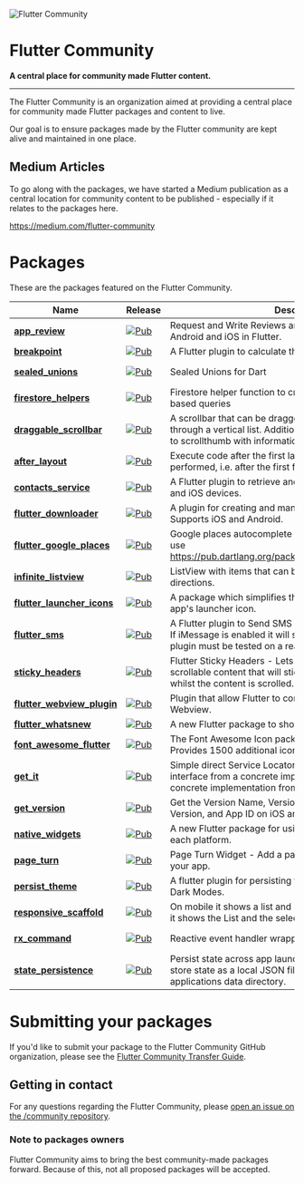 ![Flutter Community](https://raw.githubusercontent.com/fluttercommunity/community/resources/banner.png)

# Flutter Community
**A central place for community made Flutter content.**

---

The Flutter Community is an organization aimed at providing a central place for community made Flutter packages and content to live.

Our goal is to ensure packages made by the Flutter community are kept alive and maintained in one place.

## Medium Articles
To go along with the packages, we have started a Medium publication as a central location for community content to be published - especially if it relates to the packages here.

https://medium.com/flutter-community

# Packages
These are the packages featured on the Flutter Community.

| Name | Release | Description | Maintainer |
| --- | --- | --- | --- |
| [**app_review**](https://github.com/fluttercommunity/app_review) | [![Pub](https://img.shields.io/pub/v/app_review.svg)](https://pub.dartlang.org/packages/app_review) | Request and Write Reviews and Open Store Listing for Android and iOS in Flutter. | [Rody Davis](https://github.com/rodydavis)
| [**breakpoint**](https://github.com/fluttercommunity/breakpoint) | [![Pub](https://img.shields.io/pub/v/breakpoint.svg)](https://pub.dartlang.org/packages/breakpoint) | A Flutter plugin to calculate the material design breakpoints. | [Rody Davis](https://github.com/rodydavis)
| [**sealed_unions**](https://github.com/fluttercommunity/dart_sealed_unions) | [![Pub](https://img.shields.io/pub/v/sealed_unions.svg)](https://pub.dartlang.org/packages/sealed_unions) | Sealed Unions for Dart | [George Medve](https://github.com/nodinosaur)
| [**firestore_helpers**](https://github.com/fluttercommunity/firestore_helpers) | [![Pub](https://img.shields.io/pub/v/firestore_helpers.svg)](https://pub.dartlang.org/packages/firestore_helpers) | Firestore helper function to create dynamic and location based queries | [Thomas Burkhart](https://github.com/escamoteur)
| [**draggable_scrollbar**](https://github.com/fluttercommunity/flutter-draggable-scrollbar) | [![Pub](https://img.shields.io/pub/v/draggable_scrollbar.svg)](https://pub.dartlang.org/packages/draggable_scrollbar) | A scrollbar that can be dragged for quickly navigation through a vertical list. Additional option is showing label next to scrollthumb with information about current item. | [Marina Kuznetsova](https://github.com/marica27)
| [**after_layout**](https://github.com/fluttercommunity/flutter_after_layout) | [![Pub](https://img.shields.io/pub/v/after_layout.svg)](https://pub.dartlang.org/packages/after_layout) | Execute code after the first layout of your widget has been performed, i.e. after the first frame has been displayed. | [Simon Lightfoot](https://github.com/slightfoot)
| [**contacts_service**](https://github.com/fluttercommunity/flutter_contacts) | [![Pub](https://img.shields.io/pub/v/contacts_service.svg)](https://pub.dartlang.org/packages/contacts_service) | A Flutter plugin to retrieve and manage contacts on Android and iOS devices. | [Lukas Dickie](https://github.com/lukasgit)
| [**flutter_downloader**](https://github.com/fluttercommunity/flutter_downloader) | [![Pub](https://img.shields.io/pub/v/flutter_downloader.svg)](https://pub.dartlang.org/packages/flutter_downloader) | A plugin for creating and managing download tasks. Supports iOS and Android. | [Hung Duy Ha](https://github.com/hnvn)
| [**flutter_google_places**](https://github.com/fluttercommunity/flutter_google_places) | [![Pub](https://img.shields.io/pub/v/flutter_google_places.svg)](https://pub.dartlang.org/packages/flutter_google_places) | Google places autocomplete widgets for flutter. No wrapper, use https://pub.dartlang.org/packages/google_maps_webservice | [Kev Morelli](https://github.com/KevMorelli)
| [**infinite_listview**](https://github.com/fluttercommunity/flutter_infinite_listview) | [![Pub](https://img.shields.io/pub/v/infinite_listview.svg)](https://pub.dartlang.org/packages/infinite_listview) | ListView with items that can be scrolled infinitely in both directions. | [Simon Lightfoot](https://github.com/slightfoot)
| [**flutter_launcher_icons**](https://github.com/fluttercommunity/flutter_launcher_icons) | [![Pub](https://img.shields.io/pub/v/flutter_launcher_icons.svg)](https://pub.dartlang.org/packages/flutter_launcher_icons) | A package which simplifies the task of updating your Flutter app's launcher icon. | [Mark O'Sullivan](https://github.com/MarkOSullivan94)
| [**flutter_sms**](https://github.com/fluttercommunity/flutter_sms) | [![Pub](https://img.shields.io/pub/v/flutter_sms.svg)](https://pub.dartlang.org/packages/flutter_sms) | A Flutter plugin to Send SMS and MMS on iOS and Android. If iMessage is enabled it will send as iMessage on iOS. This plugin must be tested on a real device on iOS. | [Rody Davis](https://github.com/rodydavis)
| [**sticky_headers**](https://github.com/fluttercommunity/flutter_sticky_headers) | [![Pub](https://img.shields.io/pub/v/sticky_headers.svg)](https://pub.dartlang.org/packages/sticky_headers) | Flutter Sticky Headers - Lets you place headers on scrollable content that will stick to the top of the container whilst the content is scrolled. | [Simon Lightfoot](https://github.com/slightfoot)
| [**flutter_webview_plugin**](https://github.com/fluttercommunity/flutter_webview_plugin) | [![Pub](https://img.shields.io/pub/v/flutter_webview_plugin.svg)](https://pub.dartlang.org/packages/flutter_webview_plugin) | Plugin that allow Flutter to communicate with a native Webview. | [Rafal Wachol](https://github.com/RafalWachol)
| [**flutter_whatsnew**](https://github.com/fluttercommunity/flutter_whatsnew) | [![Pub](https://img.shields.io/pub/v/flutter_whatsnew.svg)](https://pub.dartlang.org/packages/flutter_whatsnew) | A new Flutter package to show updates to users. | [Rody Davis](https://github.com/rodydavis)
| [**font_awesome_flutter**](https://github.com/fluttercommunity/font_awesome_flutter) | [![Pub](https://img.shields.io/pub/v/font_awesome_flutter.svg)](https://pub.dartlang.org/packages/font_awesome_flutter) | The Font Awesome Icon pack available as Flutter Icons. Provides 1500 additional icons to use in your apps. | [Brian Egan](https://github.com/brianegan)
| [**get_it**](https://github.com/fluttercommunity/get_it) | [![Pub](https://img.shields.io/pub/v/get_it.svg)](https://pub.dartlang.org/packages/get_it) | Simple direct Service Locator that allows to decouple the interface from a concrete implementation and  to access the concrete implementation from everywhere in your App" | [Thomas Burkhart](https://github.com/escamoteur)
| [**get_version**](https://github.com/fluttercommunity/get_version) | [![Pub](https://img.shields.io/pub/v/get_version.svg)](https://pub.dartlang.org/packages/get_version) | Get the Version Name, Version Code, Platform and OS Version, and App ID on iOS and Android. | [Rody Davis](https://github.com/rodydavis)
| [**native_widgets**](https://github.com/fluttercommunity/native_widgets) | [![Pub](https://img.shields.io/pub/v/native_widgets.svg)](https://pub.dartlang.org/packages/native_widgets) | A new Flutter package for using Android and iOS natively on each platform. | [Rody Davis](https://github.com/rodydavis)
| [**page_turn**](https://github.com/fluttercommunity/page_turn) | [![Pub](https://img.shields.io/pub/v/page_turn.svg)](https://pub.dartlang.org/packages/page_turn) | Page Turn Widget - Add a page turn effect to widgets in your app. | [Rody Davis](https://github.com/rodydavis)
| [**persist_theme**](https://github.com/fluttercommunity/persist_theme) | [![Pub](https://img.shields.io/pub/v/persist_theme.svg)](https://pub.dartlang.org/packages/persist_theme) | A flutter plugin for persisting the theme data. Support for Dark Modes. | [Rody Davis](https://github.com/rodydavis)
| [**responsive_scaffold**](https://github.com/fluttercommunity/responsive_scaffold) | [![Pub](https://img.shields.io/pub/v/responsive_scaffold.svg)](https://pub.dartlang.org/packages/responsive_scaffold) | On mobile it shows a list and pushes to details and on tablet it shows the List and the selected item. | [Rody Davis](https://github.com/rodydavis)
| [**rx_command**](https://github.com/fluttercommunity/rx_command) | [![Pub](https://img.shields.io/pub/v/rx_command.svg)](https://pub.dartlang.org/packages/rx_command) | Reactive event handler wrapper class inspired by ReactiveUI. | [Thomas Burkhart](https://github.com/escamoteur)
| [**state_persistence**](https://github.com/fluttercommunity/state_persistence) | [![Pub](https://img.shields.io/pub/v/state_persistence.svg)](https://pub.dartlang.org/packages/state_persistence) | Persist state across app launches. By default this library store state as a local JSON file called `data.json` in the applications data directory. | [Simon Lightfoot](https://github.com/slightfoot)


# Submitting your packages
If you'd like to submit your package to the Flutter Community GitHub organization, please see the [Flutter Community Transfer Guide](https://github.com/fluttercommunity/transfer-guide).

## Getting in contact
For any questions regarding the Flutter Community, please [open an issue on the /community repository](https://github.com/fluttercommunity/community/issues/new/choose).

### Note to packages owners
Flutter Community aims to bring the best community-made packages forward. Because of this, not all proposed packages will be accepted.
